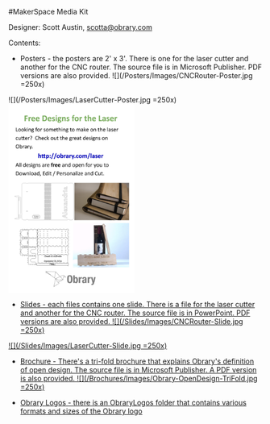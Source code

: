 #MakerSpace Media Kit

Designer: Scott Austin, scotta@obrary.com

Contents:

- Posters - the posters are 2' x 3'.  There is one for the laser cutter and another for the CNC router.  The source file is in Microsoft Publisher.  PDF versions are also provided.
![](/Posters/Images/CNCRouter-Poster.jpg =250x)

![](/Posters/Images/LaserCutter-Poster.jpg =250x)
<a href="url"><img src="/Posters/Images/LaserCutter-Poster.jpg" align="center" width="250" >
- Slides - each files contains one slide.  There is a file for the laser cutter and another for the CNC router.  The source file is in PowerPoint. PDF versions are also provided.
![](/Slides/Images/CNCRouter-Slide.jpg =250x)

![](/Slides/Images/LaserCutter-Slide.jpg =250x)

- Brochure - There's a tri-fold brochure that explains Obrary's definition of open design.  The source file is in Microsoft Publisher.  A PDF version is also provided.
![](/Brochures/Images/Obrary-OpenDesign-TriFold.jpg =250x)

- Obrary Logos - there is an ObraryLogos folder that contains various formats and sizes of the Obrary logo